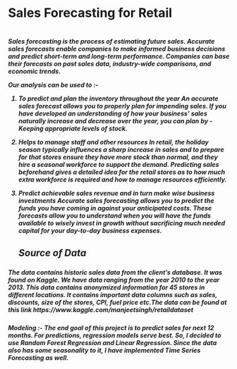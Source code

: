 <h1>Sales Forecasting for Retail<h1>

<h5>Sales forecasting is the process of estimating future sales. Accurate sales forecasts enable companies to make informed business decisions and predict short-term 
and long-term performance. Companies can base their forecasts on past sales data, industry-wide comparisons, and economic trends.

Our analysis can be used to :-

1. To predict and plan the inventory throughout the year
    An accurate sales forecast allows you to properly plan for impending sales. If you have developed an understanding of how your business' sales naturally 
    increase and decrease over the year, you can plan by -Keeping appropriate levels of stock.

2. Helps to manage staff and other resources
    In retail, the holiday season typically influences a sharp increase in sales and to prepare for that stores ensure they have more stock than normal, and they 
    hire a seasonal workforce to support the demand. Predicting sales beforehand gives a detailed idea for the retail stores as to how much extra workforce is 
    required and how to manage resources efficiently.
    
3. Predict achievable sales revenue and in turn make wise business investments
    Accurate sales forecasting allows you to predict the funds you have coming in against your anticipated costs. These forecasts allow you to understand when you will 
    have the funds available to wisely invest in growth without sacrificing much needed capital for your day-to-day business expenses.<h5>
    
    
    <h2>Source of Data</h2>
    
<h5>The data contains historic sales data from the client’s database. It was found on Kaggle. We have data ranging from the year 2010 to the year 2013. 
    This data contains anonymized information for 45 stores in different locations. It contains important data columns such as sales, discounts, size of the stores, 
    CPI, fuel price etc.The data can be found at this link https://www.kaggle.com/manjeetsingh/retaildataset  </h5>
      
    
  <h5>Modeling :- The end goal of this project is to predict sales for next 12 months. For predictions, regression models serve best. So, I decided to use Random Forest Regression and Linear Regression. Since the data also has some seasonality to it, I have implemented Time Series Forecasting as well.</h5>

  


     
